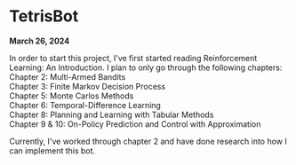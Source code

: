 # TetrisBot
**March 26, 2024**

In order to start this project, I've first started reading Reinforcement Learning: An Introduction. I plan to only go through the following chapters:  
Chapter 2: Multi-Armed Bandits  
Chapter 3: Finite Markov Decision Process  
Chapter 5: Monte Carlos Methods  
Chapter 6: Temporal-Difference Learning  
Chapter 8: Planning and Learning with Tabular Methods  
Chapter 9 & 10: On-Policy Prediction and Control with Approximation  
  
Currently, I've worked through chapter 2 and have done research into how I can implement this bot.
